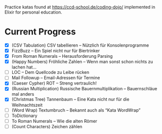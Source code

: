 Practice katas found at https://ccd-school.de/coding-dojo/ implemented in Elixir for personal education.


# Current Progress
- [X] (CSV Tabulation) CSV tabellieren  – Nützlich für Konsolenprogramme
- [X] FizzBuzz  – Ein Spiel nicht nur für Biertrinker
- [X] From Roman Numerals  – Herausforderung Parsing
- [X] (Happy Numbers) Fröhliche Zahlen  – Wenn man sonst schon nichts zu lachen hat…
- [ ] LOC  – Dem Quellcode zu Leibe rücken
- [ ] Mail Followup  – Email-Adressen für Termine
- [X] (Caeser Cypher) ROT  – Streng vertraulich!
- [X] (Russian Multiplication) Russische Bauernmultiplikation  – Bauernschläue mal anders
- [X] (Christmas Tree) Tannenbaum  – Eine Kata nicht nur für die Weihnachtszeit
- [ ] (Word Wrap) Textumbruch – Bekannt auch als “Kata WordWrap”
- [ ] ToDictionary 
- [ ] To Roman Numerals  – Wie die alten Römer
- [ ] (Count Characters) Zeichen zählen
